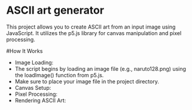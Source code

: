 # ASCII art generator
This project allows you to create ASCII art from an input image using JavaScript. It utilizes the p5.js library for canvas manipulation and pixel processing.

#How It Works

- Image Loading:
 - The script begins by loading an image file (e.g., naruto128.png) using the loadImage() function from p5.js.
 - Make sure to place your image file in the project directory.
- Canvas Setup:
- Pixel Processing:
- Rendering ASCII Art:
